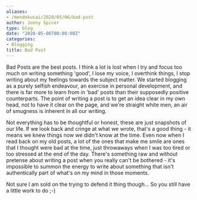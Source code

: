 ```yaml
---
aliases:
- /mendokusai/2020/05/06/bad-post
author: Jonny Spicer
type: blog
date: "2020-05-06T00:00:00Z"
categories:
- Blogging
title: Bad Post
---
```

Bad Posts are the best posts. I think a lot is lost when I try and focus too much on writing something 'good', I lose my voice, I overthink things, I stop writing about my feelings towards
the subject matter. We started blogging as a purely selfish endeavour, an exercise in personal development, and there is far more to learn from in 'bad' posts than their supposedly positive
counterparts. The point of writing a post is to get an idea clear in my own head, not to have it clear on the page, and we're straight white men, an air of smugness is inherent in all our writing.

Not everything has to be thoughtful or honest, these are just snapshots of our life. If we look back and cringe at what we wrote, that's a good thing - it means we knew things now we didn't know
at the time. Even now when I read back on my old posts, a lot of the ones that make me smile are ones that I thought were bad at the time, just throwaways when I was too tired or too stressed at
the end of the day. There's something raw and without pretense about writing a post when you really can't be bothered - it's impossible to summon the energy to write about something that isn't
authentically part of what's on my mind in those moments.

Not sure I am sold on the trying to defend it thing though... So you still have a little work to do ;-)
